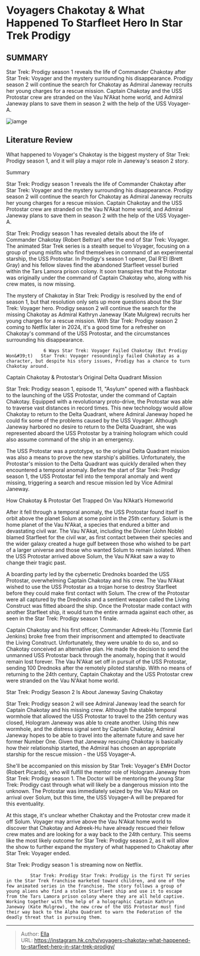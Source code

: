 # Voyagers Chakotay &amp; What Happened To Starfleet Hero In Star Trek Prodigy


## SUMMARY 



  Star Trek: Prodigy season 1 reveals the life of Commander Chakotay after Star Trek: Voyager and the mystery surrounding his disappearance.   Prodigy season 2 will continue the search for Chakotay as Admiral Janeway recruits her young charges for a rescue mission.   Captain Chakotay and the USS Protostar crew are stranded on the Vau N&#39;Akat home world, and Admiral Janeway plans to save them in season 2 with the help of the USS Voyager-A.  

![iamge](https://static1.srcdn.com/wordpress/wp-content/uploads/2023/12/star-trek-prodigy-chakotay-protostar-what-happened.jpg)

## Literature Review
What happened to Voyager&#39;s Chakotay is the biggest mystery of Star Trek: Prodigy season 1, and it will play a major role in Janeway&#39;s season 2 story.





Summary

  Star Trek: Prodigy season 1 reveals the life of Commander Chakotay after Star Trek: Voyager and the mystery surrounding his disappearance.   Prodigy season 2 will continue the search for Chakotay as Admiral Janeway recruits her young charges for a rescue mission.   Captain Chakotay and the USS Protostar crew are stranded on the Vau N&#39;Akat home world, and Admiral Janeway plans to save them in season 2 with the help of the USS Voyager-A.  







Star Trek: Prodigy season 1 has revealed details about the life of Commander Chakotay (Robert Beltran) after the end of Star Trek: Voyager. The animated Star Trek series is a stealth sequel to Voyager, focusing on a group of young misfits who find themselves in command of an experimental starship, the USS Protostar. In Prodigy&#39;s season 1 opener, Dal R&#39;El (Brett Gray) and his fellow slaves find the abandoned Starfleet vessel buried within the Tars Lamora prison colony. It soon transpires that the Protostar was originally under the command of Captain Chakotay who, along with his crew mates, is now missing.

The mystery of Chakotay in Star Trek: Prodigy is resolved by the end of season 1, but that resolution only sets up more questions about the Star Trek: Voyager hero. Prodigy season 2 will continue the search for the missing Chakotay as Admiral Kathryn Janeway (Kate Mulgrew) recruits her young charges for a rescue mission. With Star Trek: Prodigy season 2 coming to Netflix later in 2024, it&#39;s a good time for a refresher on Chakotay&#39;s command of the USS Protostar, and the circumstances surrounding his disappearance.




                  6 Ways Star Trek: Voyager Failed Chakotay (But Prodigy Won&#39;t)   Star Trek: Voyager resoundingly failed Chakotay as a character, but despite his story issues, Prodigy has a chance to turn Chakotay around.     


 Captain Chakotay &amp; Protostar’s Original Delta Quadrant Mission 
          

Star Trek: Prodigy season 1, episode 11, &#34;Asylum&#34; opened with a flashback to the launching of the USS Protostar, under the command of Captain Chakotay. Equipped with a revolutionary proto-drive, the Protostar was able to traverse vast distances in record times. This new technology would allow Chakotay to return to the Delta Quadrant, where Admiral Janeway hoped he could fix some of the problems caused by the USS Voyager. Although Janeway harbored no desire to return to the Delta Quadrant, she was represented aboard the USS Protostar by a training hologram which could also assume command of the ship in an emergency.




The USS Protostar was a prototype, so the original Delta Quadrant mission was also a means to prove the new starship&#39;s abilities. Unfortunately, the Protostar&#39;s mission to the Delta Quadrant was quickly derailed when they encountered a temporal anomaly. Before the start of Star Trek: Prodigy season 1, the USS Protostar fell into the temporal anomaly and went missing, triggering a search and rescue mission led by Vice Admiral Janeway.



 How Chakotay &amp; Protostar Get Trapped On Vau N’Akat’s Homeworld 
         

After it fell through a temporal anomaly, the USS Protostar found itself in orbit above the planet Solum at some point in the 25th century. Solum is the home planet of the Vau N&#39;Akat, a species that endured a bitter and devastating civil war. The Vau N&#39;Akat, including the Diviner (John Noble) blamed Starfleet for the civil war, as first contact between their species and the wider galaxy created a huge gulf between those who wished to be part of a larger universe and those who wanted Solum to remain isolated. When the USS Protostar arrived above Solum, the Vau N&#39;Akat saw a way to change their tragic past.




A boarding party led by the cybernetic Drednoks boarded the USS Protostar, overwhelming Captain Chakotay and his crew. The Vau N&#39;Akat wished to use the USS Protostar as a trojan horse to destroy Starfleet before they could make first contact with Solum. The crew of the Protostar were all captured by the Drednoks and a sentient weapon called the Living Construct was fitted aboard the ship. Once the Protostar made contact with another Starfleet ship, it would turn the entire armada against each other, as seen in the Star Trek: Prodigy season 1 finale.

Captain Chakotay and his first officer, Commander Adreek-Hu (Tommie Earl Jenkins) broke free from their imprisonment and attempted to deactivate the Living Construct. Unfortunately, they were unable to do so, and so Chakotay conceived an alternative plan. He made the decision to send the unmanned USS Protostar back through the anomaly, hoping that it would remain lost forever. The Vau N&#39;Akat set off in pursuit of the USS Protostar, sending 100 Drednoks after the remotely piloted starship. With no means of returning to the 24th century, Captain Chakotay and the USS Protostar crew were stranded on the Vau N&#39;Akat home world.






 Star Trek: Prodigy Season 2 Is About Janeway Saving Chakotay 
          

Star Trek: Prodigy season 2 will see Admiral Janeway lead the search for Captain Chakotay and his missing crew. Although the stable temporal wormhole that allowed the USS Protostar to travel to the 25th century was closed, Hologram Janeway was able to create another. Using this new wormhole, and the distress signal sent by Captain Chakotay, Admiral Janeway hopes to be able to travel into the alternate future and save her former Number One. Given that Janeway rescuing Chakotay is basically how their relationship started, the Admiral has chosen an appropriate starship for the rescue mission - the USS Voyager-A.

She&#39;ll be accompanied on this mission by Star Trek: Voyager&#39;s EMH Doctor (Robert Picardo), who will fulfill the mentor role of Hologram Janeway from Star Trek: Prodigy season 1. The Doctor will be mentoring the young Star Trek: Prodigy cast through what will likely be a dangerous mission into the unknown. The Protostar was immediately seized by the Vau N&#39;Akat on arrival over Solum, but this time, the USS Voyager-A will be prepared for this eventuality.




At this stage, it&#39;s unclear whether Chakotay and the Protostar crew made it off Solum. Voyager may arrive above the Vau N&#39;Akat home world to discover that Chakotay and Adreek-Hu have already rescued their fellow crew mates and are looking for a way back to the 24th century. This seems like the most likely outcome for Star Trek: Prodigy season 2, as it will allow the show to further expand the mystery of what happened to Chakotay after Star Trek: Voyager ended.

Star Trek: Prodigy season 1 is streaming now on Netflix.

             Star Trek: Prodigy Star Trek: Prodigy is the first TV series in the Star Trek franchise marketed toward children, and one of the few animated series in the franchise. The story follows a group of young aliens who find a stolen Starfleet ship and use it to escape from the Tars Lamora prison colony where they are all held captive. Working together with the help of a holographic Captain Kathryn Janeway (Kate Mulgrew), the new crew of the USS Protostar must find their way back to the Alpha Quadrant to warn the Federation of the deadly threat that is pursuing them.  


---

> Author: [Ella](https://instagram.hk.cn/)  
> URL: https://instagram.hk.cn/tv/voyagers-chakotay-what-happened-to-starfleet-hero-in-star-trek-prodigy/  


